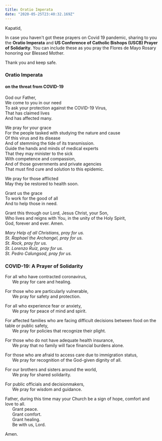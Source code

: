 ```yaml
---
title: Oratio Imperata
date: "2020-05-25T23:40:32.169Z"
---
```


Kapatid,

In case you haven't got these prayers on Covid 19 pandemic, sharing to you the 
**Oratio Imperata** and **US Conference of Catholic Bishops (USCB) Prayer of Solidarity**.
You can include these as you pray the Flores de Mayo Rosary honoring our Blessed Mother.


Thank you and keep safe.

### Oratio Imperata 
#### on the threat from COVID-19
God our Father,  
We come to you in our need  
To ask your protection against the COVID-19 Virus,  
That has claimed lives  
And has affected many.

We pray for your grace  
For the people tasked with studying the nature and cause  
Of this virus and its disease  
And of stemming the tide of its transmission.  
Guide the hands and minds of medical experts  
That they may minister to the sick  
With competence and compassion,  
And of those governments and private agencies  
That must find cure and solution to this epidemic.

We pray for those afflicted  
May they be restored to health soon.

Grant us the grace  
To work for the good of all  
And to help those in need.

Grant this through our Lord, Jesus Christ, your Son,  
Who lives and reigns with You, in the unity of the Holy Spirit,  
God, forever and ever. Amen.

*Mary Help of all Christians, pray for us.*  
*St. Raphael the Archangel, pray for us.*  
*St. Rock, pray for us.*  
*St. Lorenzo Ruiz, pray for us.*  
*St. Pedro Calungsod, pray for us.*

### COVID-19: A Prayer of Solidarity

For all who have contracted coronavirus,  
&nbsp;&nbsp;&nbsp;&nbsp;&nbsp;&nbsp;We pray for care and healing.

For those who are particularly vulnerable,  
&nbsp;&nbsp;&nbsp;&nbsp;&nbsp;&nbsp;We pray for safety and protection.

For all who experience fear or anxiety,  
&nbsp;&nbsp;&nbsp;&nbsp;&nbsp;&nbsp;We pray for peace of mind and spirit.

For affected families who are facing difficult decisions between food on the table or public safety,  
&nbsp;&nbsp;&nbsp;&nbsp;&nbsp;&nbsp;We pray for policies that recognize their plight.

For those who do not have adequate health insurance,  
&nbsp;&nbsp;&nbsp;&nbsp;&nbsp;&nbsp;We pray that no family will face financial burdens alone.

For those who are afraid to access care due to immigration status,  
&nbsp;&nbsp;&nbsp;&nbsp;&nbsp;&nbsp;We pray for recognition of the God-given dignity of all.

For our brothers and sisters around the world,  
&nbsp;&nbsp;&nbsp;&nbsp;&nbsp;&nbsp;We pray for shared solidarity.

For public officials and decisionmakers,  
&nbsp;&nbsp;&nbsp;&nbsp;&nbsp;&nbsp;We pray for wisdom and guidance.

Father, during this time may your Church be a sign of hope, comfort and love to all.  
&nbsp;&nbsp;&nbsp;&nbsp;&nbsp;&nbsp;Grant peace.  
&nbsp;&nbsp;&nbsp;&nbsp;&nbsp;&nbsp;Grant comfort.  
&nbsp;&nbsp;&nbsp;&nbsp;&nbsp;&nbsp;Grant healing.  
&nbsp;&nbsp;&nbsp;&nbsp;&nbsp;&nbsp;Be with us, Lord.  

Amen.
